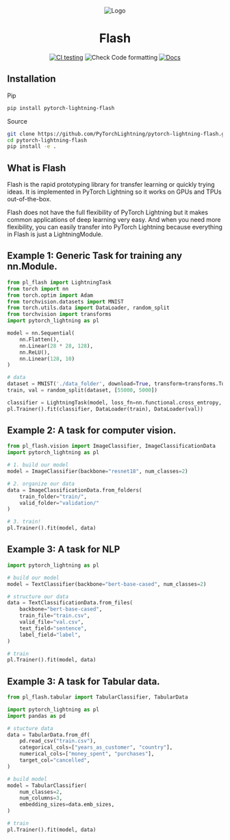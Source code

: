 <div align="center">

![Logo](https://raw.githubusercontent.com/PyTorchLightning/pytorch-lightning/master/docs/source/_images/logos/lightning_logo-name.svg)

# Flash

[![CI testing](https://github.com/PyTorchLightning/pytorch-lightning-flash/workflows/CI%20testing/badge.svg)](https://github.com/PyTorchLightning/pytorch-lightning-flash/actions?query=workflow%3A%22CI+testing%22)
![Check Code formatting](https://github.com/PyTorchLightning/pytorch-lightning-flash/workflows/Check%20Code%20formatting/badge.svg)
[![Docs](https://github.com/PyTorchLightning/pytorch-lightning-flash/workflows/Docs/badge.svg)](https://pytorchlightning.github.io/pytorch-lightning-flash/)

</div>

## Installation

Pip

```bash
pip install pytorch-lightning-flash
```

Source

``` bash
git clone https://github.com/PyTorchLightning/pytorch-lightning-flash.git
cd pytorch-lightning-flash 
pip install -e .
```

## What is Flash
Flash is the rapid prototyping library for transfer learning or quickly trying ideas. It is implemented in PyTorch Lightning
so it works on GPUs and TPUs out-of-the-box.

Flash does not have the full flexibility of PyTorch Lightning but it makes common applications of deep learning very easy. And when you need
more flexibility, you can easily transfer into PyTorch Lightning because everything in Flash is just a LightningModule.


## Example 1: Generic Task for training any nn.Module.

```python
from pl_flash import LightningTask
from torch import nn
from torch.optim import Adam
from torchvision.datasets import MNIST
from torch.utils.data import DataLoader, random_split
from torchvision import transforms
import pytorch_lightning as pl

model = nn.Sequential(
    nn.Flatten(),
    nn.Linear(28 * 28, 128),
    nn.ReLU(),
    nn.Linear(128, 10)
)

# data
dataset = MNIST('./data_folder', download=True, transform=transforms.ToTensor())
train, val = random_split(dataset, [55000, 5000])

classifier = LightningTask(model, loss_fn=nn.functional.cross_entropy, optimizer=Adam)
pl.Trainer().fit(classifier, DataLoader(train), DataLoader(val))
```

## Example 2: A task for computer vision.

```python
from pl_flash.vision import ImageClassifier, ImageClassificationData
import pytorch_lightning as pl

# 1. build our model
model = ImageClassifier(backbone="resnet18", num_classes=2)

# 2. organize our data
data = ImageClassificationData.from_folders(
    train_folder="train/",
    valid_folder="validation/"
)

# 3. train!
pl.Trainer().fit(model, data)
```

## Example 3: A task for NLP

```python
import pytorch_lightning as pl

# build our model
model = TextClassifier(backbone="bert-base-cased", num_classes=2)

# structure our data
data = TextClassificationData.from_files(
    backbone="bert-base-cased",
    train_file="train.csv",
    valid_file="val.csv",
    text_field="sentence",
    label_field="label",
)

# train
pl.Trainer().fit(model, data)
```

## Example 3: A task for Tabular data.

```python
from pl_flash.tabular import TabularClassifier, TabularData

import pytorch_lightning as pl
import pandas as pd

# stucture data
data = TabularData.from_df(
    pd.read_csv("train.csv"),
    categorical_cols=["years_as_customer", "country"],
    numerical_cols=["money_spent", "purchases"],
    target_col="cancelled",
)

# build model
model = TabularClassifier(
    num_classes=2,
    num_columns=3,
    embedding_sizes=data.emb_sizes,
)

# train
pl.Trainer().fit(model, data)
```
